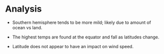 # Analysis

- Southern hemisphere tends to be more mild; likely due to amount of ocean vs land.
    
- The highest temps are found at the equator and fall as latitudes change.

- Latitude does not appear to have an impact on wind speed.
